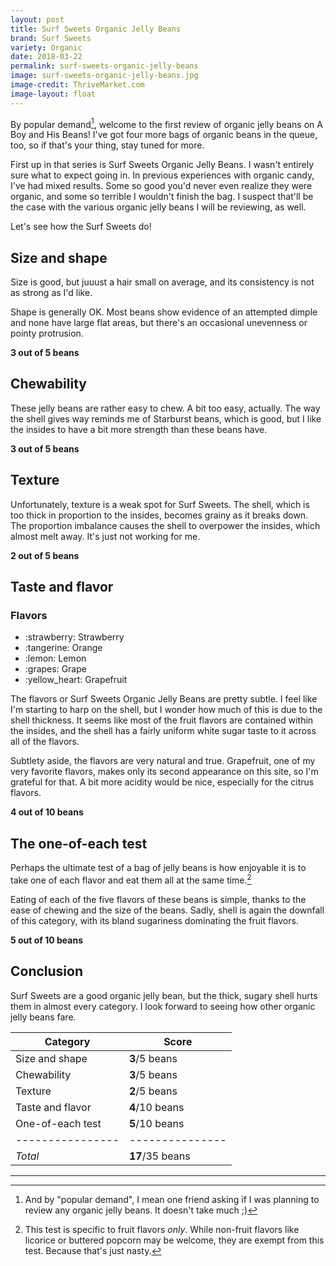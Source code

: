 ```yaml
---
layout: post
title: Surf Sweets Organic Jelly Beans
brand: Surf Sweets
variety: Organic
date: 2018-03-22
permalink: surf-sweets-organic-jelly-beans
image: surf-sweets-organic-jelly-beans.jpg
image-credit: ThriveMarket.com
image-layout: float
---
```


By popular demand[^1], welcome to the first review of
organic jelly beans on A Boy and His Beans!
I've got four more bags of organic beans in the queue, too,
so if that's your thing, stay tuned for more.

First up in that series is Surf Sweets Organic Jelly Beans.
I wasn't entirely sure what to expect going in.
In previous experiences with organic candy, I've had mixed results.
Some so good you'd never even realize they were organic,
and some so terrible I wouldn't finish the bag.
I suspect that'll be the case with the various organic jelly beans
I will be reviewing, as well.

Let's see how the Surf Sweets do!


## Size and shape

Size is good, but juuust a hair small on average, and
its consistency is not as strong as I'd like.

Shape is generally OK. Most beans show evidence of an attempted dimple
and none have large flat areas, but there's an occasional unevenness
or pointy protrusion.

**3 out of 5 beans**


## Chewability

These jelly beans are rather easy to chew. A bit too easy, actually.
The way the shell gives way reminds me of Starburst beans, which is good,
but I like the insides to have a bit more strength than these beans have.

**3 out of 5 beans**


## Texture

Unfortunately, texture is a weak spot for Surf Sweets.
The shell, which is too thick in proportion to the insides,
becomes grainy as it breaks down.
The proportion imbalance causes the shell to overpower the insides,
which almost melt away. It's just not working for me.

**2 out of 5 beans**


## Taste and flavor

<div class="inset">
    <h3>Flavors</h3>
    <ul class="emoji-list">
        <li>:strawberry: Strawberry</li>
        <li>:tangerine: Orange</li>
        <li>:lemon: Lemon</li>
        <li>:grapes: Grape</li>
        <li>:yellow_heart: Grapefruit</li>
    </ul>
</div>

The flavors or Surf Sweets Organic Jelly Beans are pretty subtle.
I feel like I'm starting to harp on the shell, but I wonder how much of this
is due to the shell thickness. It seems like most of the fruit flavors are
contained within the insides, and the shell has a fairly uniform
white sugar taste to it across all of the flavors.

Subtlety aside, the flavors are very natural and true.
Grapefruit, one of my very favorite flavors,
makes only its second appearance on this site,
so I'm grateful for that.
A bit more acidity would be nice, especially for the citrus flavors.

**4 out of 10 beans**


## The one-of-each test

Perhaps the ultimate test of a bag of jelly beans is how enjoyable it is
to take one of each flavor and eat them all at the same time.[^2]

Eating of each of the five flavors of these beans is simple,
thanks to the ease of chewing and the size of the beans.
Sadly, shell is again the downfall of this category,
with its bland sugariness dominating the fruit flavors.

**5 out of 10 beans**


## Conclusion

Surf Sweets are a good organic jelly bean,
but the thick, sugary shell hurts them in almost every category.
I look forward to seeing how other organic jelly beans fare.

Category         | Score
---------------- | ---------------
Size and shape   | **3**/5 beans
Chewability      | **3**/5 beans
Texture          | **2**/5 beans
Taste and flavor | **4**/10 beans
One-of-each test | **5**/10 beans
---------------- | ---------------
_Total_          | **17**/35 beans


---

[^1]: And by "popular demand", I mean one friend asking if I was planning to review any organic jelly beans. It doesn't take much ;)

[^2]: This test is specific to fruit flavors _only_. While non-fruit flavors like licorice or buttered popcorn may be welcome, they are exempt from this test. Because that's just nasty.
